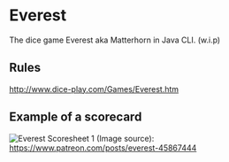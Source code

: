 # Everest
The dice game Everest aka Matterhorn in Java CLI. (w.i.p)

## Rules
http://www.dice-play.com/Games/Everest.htm

## Example of a scorecard
![Everest Scoresheet 1](https://user-images.githubusercontent.com/72495327/121529930-cb99f580-c9f4-11eb-98c7-90201735d858.png)
(Image source): https://www.patreon.com/posts/everest-45867444
